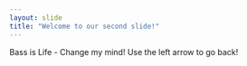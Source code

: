 ```yaml
---
layout: slide
title: "Welcome to our second slide!"
---
```

Bass is Life - Change my mind!
Use the left arrow to go back!
